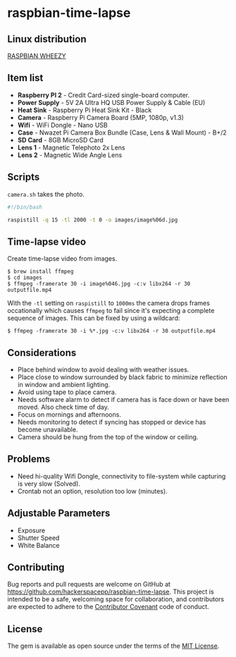 # raspbian-time-lapse

## Linux distribution
[RASPBIAN WHEEZY](https://www.raspberrypi.org/downloads/raspbian/)

## Item list

* __Raspberry PI 2__ - Credit Card-sized single-board computer.
* __Power Supply__ - 5V 2A Ultra HQ USB Power Supply & Cable (EU)
* __Heat Sink__ - Raspberry Pi Heat Sink Kit - Black
* __Camera__ - Raspberry Pi Camera Board (5MP, 1080p, v1.3)
* __Wifi__ - WiFi Dongle - Nano USB
* __Case__ - Nwazet Pi Camera Box Bundle (Case, Lens & Wall Mount) - B+/2
* __SD Card__ - 8GB MicroSD Card
* __Lens 1__ - Magnetic Telephoto 2x Lens
* __Lens 2__ - Magnetic Wide Angle Lens

## Scripts

`camera.sh` takes the photo.
```bash
#!/bin/bash

raspistill -q 15 -tl 2000 -t 0 -o images/image%06d.jpg
```

## Time-lapse video

Create time-lapse video from images.

    $ brew install ffmpeg
    $ cd images
    $ ffmpeg -framerate 30 -i image%046.jpg -c:v libx264 -r 30 outputfile.mp4

With the `-tl` setting on `raspistill` to `1000ms` the camera drops
frames occationally which causes `ffmpeg` to fail since it's expecting a
complete sequence of images. This can be fixed by using a wildcard:

    $ ffmpeg -framerate 30 -i %*.jpg -c:v libx264 -r 30 outputfile.mp4

## Considerations

* Place behind window to avoid dealing with weather issues.
* Place close to window surrounded by black fabric to minimize
  reflection in window and ambient lighting.
* Avoid using tape to place camera.
* Needs software alarm to detect if camera has is face down or have been
  moved. Also check time of day.
* Focus on mornings and afternoons.
* Needs monitoring to detect if syncing has stopped or device has become
  unavailable.
* Camera should be hung from the top of the window or ceiling.

## Problems
* Need hi-quality Wifi Dongle, connectivity to file-system while
  capturing is very slow (Solved).
* Crontab not an option, resolution too low (minutes).

## Adjustable Parameters
* Exposure
* Shutter Speed
* White Balance

## Contributing

Bug reports and pull requests are welcome on GitHub at https://github.com/hackerspacepp/raspbian-time-lapse. This project is intended to be a safe, welcoming space for collaboration, and contributors are expected to adhere to the [Contributor Covenant](contributor-covenant.org) code of conduct.

## License

The gem is available as open source under the terms of the [MIT License](http://opensource.org/licenses/MIT).

